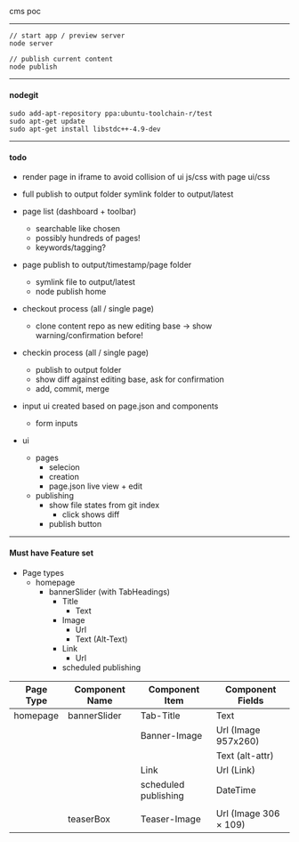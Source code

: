 cms poc

----

    // start app / preview server
    node server
    
    // publish current content
    node publish

----

#### nodegit
    sudo add-apt-repository ppa:ubuntu-toolchain-r/test
    sudo apt-get update
    sudo apt-get install libstdc++-4.9-dev

----
#### todo
- render page in iframe to avoid collision of ui js/css with page ui/css

- full publish to output folder
symlink folder to output/latest

- page list (dashboard + toolbar)
  - searchable like chosen
  - possibly hundreds of pages!
  - keywords/tagging?

- page publish to output/timestamp/page folder
  - symlink file to output/latest
  - node publish home

- checkout process (all / single page)
  - clone content repo as new editing base -> show warning/confirmation before!

- checkin process (all / single page)
    - publish to output folder
    - show diff against editing base, ask for confirmation
    - add, commit, merge

- input ui created based on page.json and components
  - form inputs

- ui
  - pages
    - selecion
    - creation
    - page.json live view + edit
  - publishing 
    - show file states from git index
      - click shows diff
    - publish button

----
#### Must have Feature set

- Page types
  - homepage
    - bannerSlider (with TabHeadings)
      - Title
        - Text 
      - Image
        - Url
        - Text (Alt-Text)
      - Link
        - Url
      - scheduled publishing 

| Page Type | Component Name | Component Item         | Component Fields      |
|-----------|----------------|------------------------|-----------------------|
| homepage  | bannerSlider   | Tab-Title              | Text                  |
|           |                | Banner-Image           | Url (Image 957x260)   |
|           |                |                        | Text (alt-attr)       |
|           |                | Link                   | Url (Link)            | 
|           |                | scheduled publishing   | DateTime              |
|           |                |                        |                       | 
|           | teaserBox      | Teaser-Image           | Url (Image 306 × 109) |